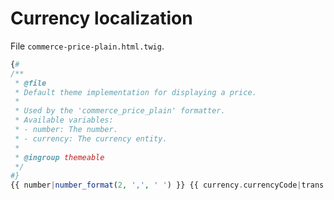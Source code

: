 # Currency localization

File `commerce-price-plain.html.twig`.

~~~php
{#
/**
 * @file
 * Default theme implementation for displaying a price.
 *
 * Used by the 'commerce_price_plain' formatter.
 * Available variables:
 * - number: The number.
 * - currency: The currency entity.
 *
 * @ingroup themeable
 */
#}
{{ number|number_format(2, ',', ' ') }} {{ currency.currencyCode|trans }}
~~~
